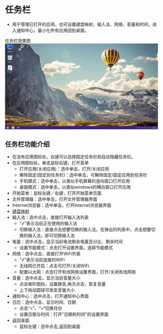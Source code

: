 # 任务栏
   - 用于管理已打开的应用，也可设置键盘映射、输入法、网络、音量和时间，进入通知中心，最小化所有应用回到桌面。

任务栏效果图  
![](pic/renwulan/taskbar.png)

## 任务栏功能介绍
   - 在没有应用图标处，右键可以选择固定任务栏和自动隐藏任务栏。
   - 在应用图标处，单击鼠标右键，打开菜单
      - 打开应用(关闭应用)：选中单击，打开/关闭应用
      - 解除固定(固定到任务栏)：选中单击，可解除固定/固定应用到任务栏
      - 手机模式：选中单击，以类似手机屏幕的竖向窗口打开应用
      - 桌面模式：选中单击，以类似windows的横向窗口打开应用
   - 开始菜单：鼠标左键／右键，打开开始菜单页面
   - 文件管理器：选中单击，打开文件管理器界面
   - Internet浏览器：选中单击，打开Internet浏览器界面
   - [键盘映射](soft/键盘映射.md)
   - 输入法：选中点击，直接打开输入法列表
      - "√"表示当前正在使用的输入法
      - 切换输入法：直接点击想要切换的输入法，在弹出的列表中，点击想要切换的输入法，即可切换输入法
   - 电量：选中点击，显示当前电池剩余电量百分比、剩余时间
      - 设置节能模式：点击打开设置界面，选择节能模式
   - 网络：选中点击，直接打开WiFi列表
      - "√"表示当前连接的WiFi
      - 无线网已开启：点击可打开/关闭WiFi
      - 配置以太网：点击打开有线网络设置界面，打开/关闭有线网络
   - 音量：选中点击，显示当前音量大小
      - 点击喇叭图标，设置静音,再次点击，恢复音量
      - 上下拖动圆球可改变音量大小
   - 通知中心：选中点击，打开通知中心界面
   - 日历：选中点击，显示时间、日期
      - 点击“<“、“>“切换月份
      - 设置日期与时间：打开"日期和时间"的设置界面
   - 返回桌面
      - 鼠标左键：选中点击,返回到桌面
